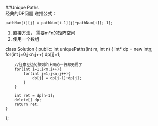 ##Unique Paths    
经典的DP问题
递推公式：

    pathNum[i][j] = pathNum[i-1][j]+pathNum[i][j-1];
        
1. 直接方法， 需要m*n的矩阵空间
2. 使用一个数组

class Solution {
public:
    int uniquePaths(int m, int n) {
        int* dp = new int[n]();
        for(int j=0;j<n;j++) dp[j]=1;
        
        //注意左边的那列和上面的一行都无视了
        for(int i=1;i<m;i++){
            for(int j=1;j<n;j++){
                dp[j] = dp[j-1]+dp[j];
            }
        }
        
        int ret = dp[n-1];
        delete[] dp;
        return ret;
    }
};